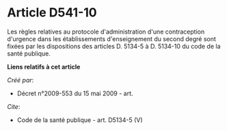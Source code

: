 # Article D541-10

Les règles relatives au protocole d'administration d'une contraception d'urgence dans les établissements d'enseignement du
second degré sont fixées par les dispositions des articles D. 5134-5 à D. 5134-10 du code de la santé publique.

**Liens relatifs à cet article**

_Créé par_:

  - Décret n°2009-553 du 15 mai 2009 - art.

_Cite_:

  - Code de la santé publique - art. D5134-5 (V)
